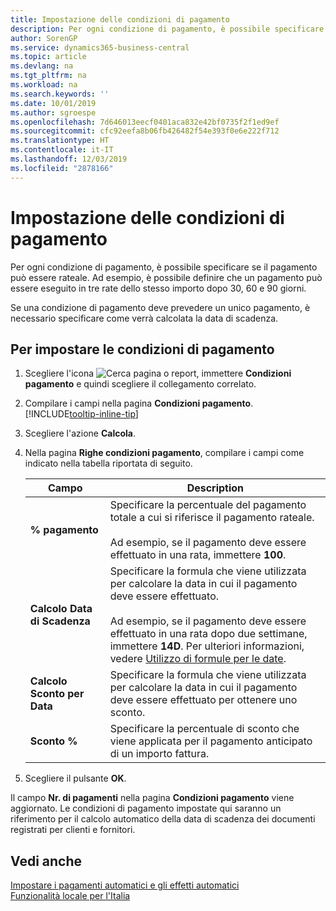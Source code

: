 ```yaml
---
title: Impostazione delle condizioni di pagamento
description: Per ogni condizione di pagamento, è possibile specificare se il pagamento può essere rateale. Ad esempio, è possibile definire che un pagamento può essere eseguito in tre rate dello stesso importo dopo 30, 60 e 90 giorni.
author: SorenGP
ms.service: dynamics365-business-central
ms.topic: article
ms.devlang: na
ms.tgt_pltfrm: na
ms.workload: na
ms.search.keywords: ''
ms.date: 10/01/2019
ms.author: sgroespe
ms.openlocfilehash: 7d646013eecf0401aca832e42bf0735f2f1ed9ef
ms.sourcegitcommit: cfc92eefa8b06fb426482f54e393f0e6e222f712
ms.translationtype: HT
ms.contentlocale: it-IT
ms.lasthandoff: 12/03/2019
ms.locfileid: "2878166"
---
```

# <a name="set-up-payment-terms"></a>Impostazione delle condizioni di pagamento
Per ogni condizione di pagamento, è possibile specificare se il pagamento può essere rateale. Ad esempio, è possibile definire che un pagamento può essere eseguito in tre rate dello stesso importo dopo 30, 60 e 90 giorni.  

Se una condizione di pagamento deve prevedere un unico pagamento, è necessario specificare come verrà calcolata la data di scadenza.  

## <a name="to-set-up-payment-terms"></a>Per impostare le condizioni di pagamento  
1.  Scegliere l'icona ![Cerca pagina o report](../../media/ui-search/search_small.png "Icona Cerca pagina o report"), immettere **Condizioni pagamento** e quindi scegliere il collegamento correlato.    
2.  Compilare i campi nella pagina **Condizioni pagamento**. [!INCLUDE[tooltip-inline-tip](../../includes/tooltip-inline-tip_md.md)]  
3.  Scegliere l'azione **Calcola**.  
4.  Nella pagina **Righe condizioni pagamento**, compilare i campi come indicato nella tabella riportata di seguito.  

    |Campo|Description|  
    |---------------------------------|---------------------------------------|  
    |**% pagamento**|Specificare la percentuale del pagamento totale a cui si riferisce il pagamento rateale.<br /><br /> Ad esempio, se il pagamento deve essere effettuato in una rata, immettere **100**.|  
    |**Calcolo Data di Scadenza**|Specificare la formula che viene utilizzata per calcolare la data in cui il pagamento deve essere effettuato.<br /><br /> Ad esempio, se il pagamento deve essere effettuato in una rata dopo due settimane, immettere **14D**. Per ulteriori informazioni, vedere [Utilizzo di formule per le date](../../ui-enter-date-ranges.md#using-date-formulas).|  
    |**Calcolo Sconto per Data**|Specificare la formula che viene utilizzata per calcolare la data in cui il pagamento deve essere effettuato per ottenere uno sconto.|  
    |**Sconto %**|Specificare la percentuale di sconto che viene applicata per il pagamento anticipato di un importo fattura.|  

5.  Scegliere il pulsante **OK**.  

Il campo **Nr. di pagamenti** nella pagina **Condizioni pagamento** viene aggiornato. Le condizioni di pagamento impostate qui saranno un riferimento per il calcolo automatico della data di scadenza dei documenti registrati per clienti e fornitori.  

## <a name="see-also"></a>Vedi anche  
 [Impostare i pagamenti automatici e gli effetti automatici](how-to-set-up-automatic-payments-and-automatic-bills.md)   
 [Funzionalità locale per l'Italia](italy-local-functionality.md)   
